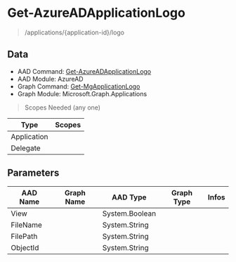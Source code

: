 # Get-AzureADApplicationLogo

> /applications/{application-id}/logo

## Data

+ AAD Command: [Get-AzureADApplicationLogo](https://docs.microsoft.com/en-us/powershell/module/AzureAD/Get-AzureADApplicationLogo)
+ AAD Module: AzureAD
+ Graph Command: [Get-MgApplicationLogo](https://docs.microsoft.com/en-us/powershell/module/Microsoft.Graph.Applications/Get-MgApplicationLogo)
+ Graph Module: Microsoft.Graph.Applications

> Scopes Needed (any one)

|Type|Scopes|
|---|---|
|Application||
|Delegate||

## Parameters

|AAD Name|Graph Name|AAD Type|Graph Type|Infos|
|---|---|---|---|---|
|View||System.Boolean|||
|FileName||System.String|||
|FilePath||System.String|||
|ObjectId||System.String|||


